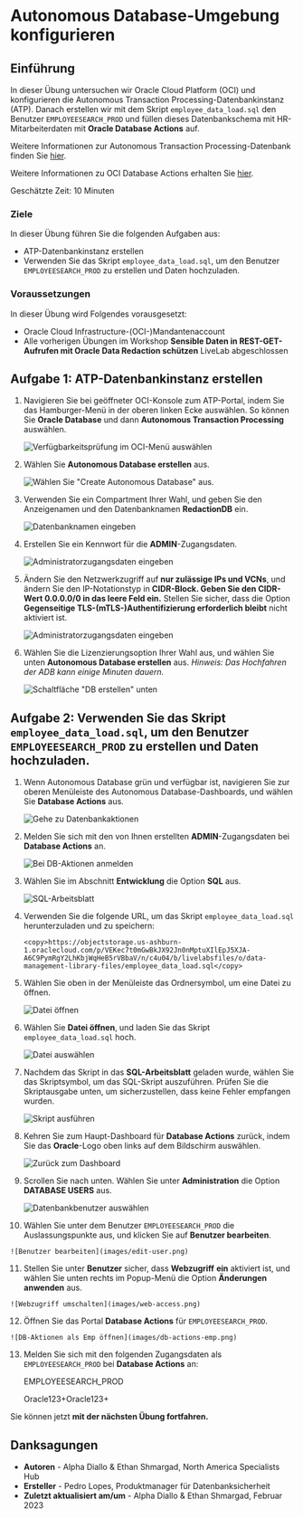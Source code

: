 # Autonomous Database-Umgebung konfigurieren

## Einführung

In dieser Übung untersuchen wir Oracle Cloud Platform (OCI) und konfigurieren die Autonomous Transaction Processing-Datenbankinstanz (ATP). Danach erstellen wir mit dem Skript `employee_data_load.sql` den Benutzer `EMPLOYEESEARCH_PROD` und füllen dieses Datenbankschema mit HR-Mitarbeiterdaten mit **Oracle Database Actions** auf.

Weitere Informationen zur Autonomous Transaction Processing-Datenbank finden Sie [hier](https://www.oracle.com/autonomous-database/autonomous-transaction-processing/).

Weitere Informationen zu OCI Database Actions erhalten Sie [hier](https://www.oracle.com/database/sqldeveloper/technologies/db-actions/).

Geschätzte Zeit: 10 Minuten

### Ziele

In dieser Übung führen Sie die folgenden Aufgaben aus:

*   ATP-Datenbankinstanz erstellen
*   Verwenden Sie das Skript `employee_data_load.sql`, um den Benutzer `EMPLOYEESEARCH_PROD` zu erstellen und Daten hochzuladen.

### Voraussetzungen

In dieser Übung wird Folgendes vorausgesetzt:

*   Oracle Cloud Infrastructure-(OCI-)Mandantenaccount
*   Alle vorherigen Übungen im Workshop **Sensible Daten in REST-GET-Aufrufen mit Oracle Data Redaction schützen** LiveLab abgeschlossen

## Aufgabe 1: ATP-Datenbankinstanz erstellen

1.  Navigieren Sie bei geöffneter OCI-Konsole zum ATP-Portal, indem Sie das Hamburger-Menü in der oberen linken Ecke auswählen. So können Sie **Oracle Database** und dann **Autonomous Transaction Processing** auswählen.
    
    ![Verfügbarkeitsprüfung im OCI-Menü auswählen](images/select-the-atp-menu.png)
    
2.  Wählen Sie **Autonomous Database erstellen** aus.
    
    ![Wählen Sie "Create Autonomous Database" aus.](images/create-autonomous-database.png)
    
3.  Verwenden Sie ein Compartment Ihrer Wahl, und geben Sie den Anzeigenamen und den Datenbanknamen **RedactionDB** ein.
    
    ![Datenbanknamen eingeben](images/db-name.png)
    
4.  Erstellen Sie ein Kennwort für die **ADMIN**\-Zugangsdaten.
    
    ![Administratorzugangsdaten eingeben](images/atp-password.png)
    
5.  Ändern Sie den Netzwerkzugriff auf **nur zulässige IPs und VCNs**, und ändern Sie den IP-Notationstyp in **CIDR-Block. Geben Sie den CIDR-Wert 0.0.0.0/0 in das leere Feld ein.** Stellen Sie sicher, dass die Option **Gegenseitige TLS-(mTLS-)Authentifizierung erforderlich bleibt** nicht aktiviert ist.
    
    ![Administratorzugangsdaten eingeben](images/secure-access.png)
    
6.  Wählen Sie die Lizenzierungsoption Ihrer Wahl aus, und wählen Sie unten **Autonomous Database erstellen** aus. _Hinweis: Das Hochfahren der ADB kann einige Minuten dauern._
    
    ![Schaltfläche "DB erstellen" unten](images/create-the-atp.png)
    

## Aufgabe 2: Verwenden Sie das Skript `employee_data_load.sql`, um den Benutzer `EMPLOYEESEARCH_PROD` zu erstellen und Daten hochzuladen.

1.  Wenn Autonomous Database grün und verfügbar ist, navigieren Sie zur oberen Menüleiste des Autonomous Database-Dashboards, und wählen Sie **Database Actions** aus.
    
    ![Gehe zu Datenbankaktionen](images/db-actions.png)
    
2.  Melden Sie sich mit den von Ihnen erstellten **ADMIN**\-Zugangsdaten bei **Database Actions** an.
    
    ![Bei DB-Aktionen anmelden](images/db-login.png)
    
3.  Wählen Sie im Abschnitt **Entwicklung** die Option **SQL** aus.
    
    ![SQL-Arbeitsblatt](images/sql-worksheet.png)
    
4.  Verwenden Sie die folgende URL, um das Skript `employee_data_load.sql` herunterzuladen und zu speichern:
    
        <copy>https://objectstorage.us-ashburn-1.oraclecloud.com/p/VEKec7t0mGwBkJX92Jn0nMptuXIlEpJ5XJA-A6C9PymRgY2LhKbjWqHeB5rVBbaV/n/c4u04/b/livelabsfiles/o/data-management-library-files/employee_data_load.sql</copy>   
        
5.  Wählen Sie oben in der Menüleiste das Ordnersymbol, um eine Datei zu öffnen.
    
    ![Datei öffnen](images/folder-icon.png)
    
6.  Wählen Sie **Datei öffnen**, und laden Sie das Skript `employee_data_load.sql` hoch.
    
    ![Datei auswählen](images/open-file.png)
    
7.  Nachdem das Skript in das **SQL-Arbeitsblatt** geladen wurde, wählen Sie das Skriptsymbol, um das SQL-Skript auszuführen. Prüfen Sie die Skriptausgabe unten, um sicherzustellen, dass keine Fehler empfangen wurden.
    
    ![Skript ausführen](images/run-script.png)
    
8.  Kehren Sie zum Haupt-Dashboard für **Database Actions** zurück, indem Sie das **Oracle**\-Logo oben links auf dem Bildschirm auswählen.
    
    ![Zurück zum Dashboard](images/return-to-dash.png)
    
9.  Scrollen Sie nach unten. Wählen Sie unter **Administration** die Option **DATABASE USERS** aus.
    
    ![Datenbankbenutzer auswählen](images/select-db-users.png)
    
10.  Wählen Sie unter dem Benutzer `EMPLOYEESEARCH_PROD` die Auslassungspunkte aus, und klicken Sie auf **Benutzer bearbeiten**.
    
    ![Benutzer bearbeiten](images/edit-user.png)
    
11.  Stellen Sie unter **Benutzer** sicher, dass **Webzugriff** **ein** aktiviert ist, und wählen Sie unten rechts im Popup-Menü die Option **Änderungen anwenden** aus.
    
    ![Webzugriff umschalten](images/web-access.png)
    
12.  Öffnen Sie das Portal **Database Actions** für `EMPLOYEESEARCH_PROD`.
    
    ![DB-Aktionen als Emp öffnen](images/db-actions-emp.png)
    
13.  Melden Sie sich mit den folgenden Zugangsdaten als `EMPLOYEESEARCH_PROD` bei **Database Actions** an:
    
        <copy>EMPLOYEESEARCH_PROD</copy>   
        
    
        <copy>Oracle123+Oracle123+</copy>
        

Sie können jetzt **mit der nächsten Übung fortfahren.**

## Danksagungen

*   **Autoren** - Alpha Diallo & Ethan Shmargad, North America Specialists Hub
*   **Ersteller** - Pedro Lopes, Produktmanager für Datenbanksicherheit
*   **Zuletzt aktualisiert am/um** - Alpha Diallo & Ethan Shmargad, Februar 2023